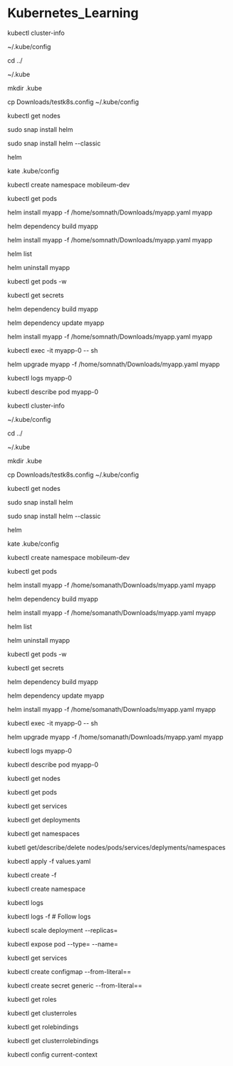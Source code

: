 # Kubernetes_Learning

kubectl cluster-info

~/.kube/config

cd ../

~/.kube

mkdir .kube

cp Downloads/testk8s.config  ~/.kube/config

kubectl get nodes

sudo snap install helm

sudo snap install helm --classic

helm

kate .kube/config 

kubectl create namespace mobileum-dev

kubectl get pods

helm install myapp -f /home/somnath/Downloads/myapp.yaml myapp

helm dependency build myapp

helm install myapp -f /home/somnath/Downloads/myapp.yaml myapp

helm list

helm uninstall myapp

kubectl get pods -w

kubectl get secrets

helm dependency build myapp

helm dependency update myapp

helm install myapp -f /home/somnath/Downloads/myapp.yaml myapp

kubectl exec -it myapp-0 -- sh

helm upgrade myapp -f /home/somnath/Downloads/myapp.yaml myapp

kubectl logs myapp-0

kubectl describe pod myapp-0


kubectl cluster-info

~/.kube/config

cd ../

~/.kube

mkdir .kube

cp Downloads/testk8s.config  ~/.kube/config

kubectl get nodes

sudo snap install helm

sudo snap install helm --classic

helm

kate .kube/config 

kubectl create namespace mobileum-dev

kubectl get pods

helm install myapp -f /home/somanath/Downloads/myapp.yaml myapp

helm dependency build myapp

helm install myapp -f /home/somanath/Downloads/myapp.yaml myapp

helm list

helm uninstall myapp

kubectl get pods -w

kubectl get secrets

helm dependency build myapp

helm dependency update myapp

helm install myapp -f /home/somanath/Downloads/myapp.yaml myapp

kubectl exec -it myapp-0 -- sh

helm upgrade myapp -f /home/somanath/Downloads/myapp.yaml myapp

kubectl logs myapp-0

kubectl describe pod myapp-0


kubectl get nodes

kubectl get pods

kubectl get services

kubectl get deployments

kubectl get namespaces

kubetl get/describe/delete nodes/pods/services/deplyments/namespaces

kubectl apply -f values.yaml

kubectl create -f <filename>

kubectl create namespace <namespace-name>

kubectl logs <pod-name>

kubectl logs -f <pod-name>  # Follow logs

kubectl scale deployment <deployment-name> --replicas=<number>

kubectl expose pod <pod-name> --type=<service-type> --name=<service-name>

kubectl get services

kubectl create configmap <configmap-name> --from-literal=<key>=<value>

kubectl create secret generic <secret-name> --from-literal=<key>=<value>

kubectl get roles

kubectl get clusterroles

kubectl get rolebindings

kubectl get clusterrolebindings

kubectl config current-context

